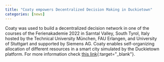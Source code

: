 ```yaml
---
title: "Coaty empowers Decentralized Decision Making in Duckietown"
categories: [news]
---
```


Coaty was used to build a decentralized decision network in one of the courses
of the Ferienakademie 2022 in Sarntal Valley, South Tyrol, Italy hosted by the
Technical University München, FAU Erlangen, and University of Stuttgart and
supported by Siemens AG. Coaty enables self-organizing allocation of different
resources in a smart city simulated by the Duckietown platform. For more
information check [this
link](https://ase.in.tum.de/lehrstuhl_1/projects/1193-ferienakademie-2022){:target="_blank"}.
